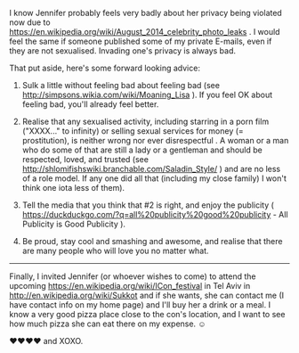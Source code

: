 I know Jennifer probably feels very badly about her privacy being violated now due to https://en.wikipedia.org/wiki/August_2014_celebrity_photo_leaks . I would feel the same if someone published some of my private E-mails, even if they are not sexualised. Invading one's privacy is always bad.

That put aside, here's some forward looking advice:

1. Sulk a little without feeling bad about feeling bad (see http://simpsons.wikia.com/wiki/Moaning_Lisa ). If you feel OK about feeling bad, you'll already feel better.

2. Realise that any sexualised activity, including starring in a porn film ("XXXX..." to infinity) or selling sexual services for money (= prostitution), is neither wrong nor ever disrespectful . A woman or a man who do some of that are still a lady or a gentleman and should be respected, loved, and trusted (see http://shlomifishswiki.branchable.com/Saladin_Style/ ) and are no less of a role model. If any one did all that (including my close family) I won't think one iota less of them).

3. Tell the media that you think that #2 is right, and enjoy the publicity ( https://duckduckgo.com/?q=all%20publicity%20good%20publicity - All Publicity is Good Publicity ).

4. Be proud, stay cool and smashing and awesome, and realise that there are many people who will love you no matter what.

----

Finally, I invited Jennifer (or whoever wishes to come) to attend the upcoming https://en.wikipedia.org/wiki/ICon_festival in Tel Aviv in http://en.wikipedia.org/wiki/Sukkot and if she wants, she can contact me (I have contact info on my home page) and I'll buy her a drink or a meal. I know a very good pizza place close to the con's location, and I want to see how much pizza she can eat there on my expense. ☺

♥♥♥♥ and XOXO.

